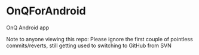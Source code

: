 OnQForAndroid
=============

OnQ Android app

Note to anyone viewing this repo:
Please ignore the first couple of pointless commits/reverts, still getting used to switching to GitHub from SVN
